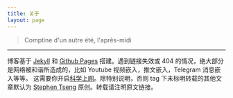 ```yaml
---
title: 关于
layout: page
---
```


<!-- 这是你的博客的说明页，你可以任意的修改下面的内容，用来展示你的个人信息。请保留上面的头信息 -->

>  Comptine d'un autre été, l'après-midi

---

博客基于 [Jekyll](//jekyllrb.com/) 和 [Github Pages](//pages.github.com/) 搭建。遇到链接失效或 404 的情况，绝大部分是网络被和谐所造成的，比如 Youtube 视频嵌入，推文嵌入，Telegram 消息嵌入等等。 这需要你开启[科学上网](https://www.ynewtime.com/科学上网)。除特别说明，否则 tag 下未标明转载的其他文章默认为 [Stephen Tseng](//t.me/Ynewtime) 原创。转载请注明原文链接。


